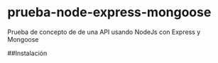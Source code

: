 # prueba-node-express-mongoose
Prueba de concepto de de una API usando NodeJs con Express y Mongoose

##Instalación <h2>

